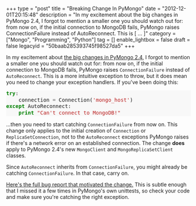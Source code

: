 +++
type = "post"
title = "Breaking Change In PyMongo"
date = "2012-12-01T20:15:48"
description = "In my excitement about the big changes in PyMongo 2.4, I forgot to mention a smaller one you should watch out for: from now on, if the initial connection to MongoDB fails, PyMongo raises ConnectionFailure instead of AutoReconnect. This is [ ... ]"
category = ["Mongo", "Programming", "Python"]
tag = []
enable_lightbox = false
draft = false
legacyid = "50baab285393745f98527da5"
+++

<p>In my excitement about <a href="/blog/pymongos-new-default-safe-writes/">the big changes in PyMongo 2.4</a>, I forgot to mention a smaller one you should watch out for: from now on, if the initial connection to MongoDB fails, PyMongo raises <code>ConnectionFailure</code> instead of <code>AutoReconnect</code>. This is a more intuitive exception to throw, but it does mean you need to change your exception handlers. If you've been doing this:</p>
<div class="codehilite" style="background: #f8f8f8"><pre style="line-height: 125%"><span style="color: #008000; font-weight: bold">try</span>:
    connection <span style="color: #666666">=</span> Connection(<span style="color: #BA2121">&#39;mongo_host&#39;</span>)
<span style="color: #008000; font-weight: bold">except</span> AutoReconnect:
    <span style="color: #008000; font-weight: bold">print</span> <span style="color: #BA2121">&quot;Can&#39;t connect to MongoDB!&quot;</span>
</pre></div>


<p>...then you need to start catching <code>ConnectionFailure</code> from now on. This change only applies to the initial creation of <code>Connection</code> or <code>ReplicaSetConnection</code>, not to the <code>AutoReconnect</code> exceptions PyMongo raises if there's a network error on an established connection. The change <strong>does</strong> apply to PyMongo 2.4's new <code>MongoClient</code> and <code>MongoReplicaSetClient</code> classes.</p>
<p>Since <code>AutoReconnect</code> inherits from <code>ConnectionFailure</code>, you might already be catching <code>ConnectionFailure</code>. In that case, carry on.</p>
<p><a href="https://jira.mongodb.org/browse/PYTHON-396">Here's the full bug report that motivated the change.</a> This is subtle enough that I missed it a few times in PyMongo's own unittests, so check your code and make sure you're catching the right exception.</p>

